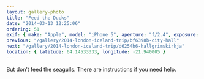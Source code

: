 ```yaml
---
layout: gallery-photo
title: "Feed the Ducks"
date: "2014-03-13 12:25:06"
ordering: 51
exif: { make: "Apple", model: "iPhone 5", aperture: "f/2.4", exposure: "1/1063" }
previous: "/gallery/2014-london-iceland-trip/bf6398b-city-hall"
next: "/gallery/2014-london-iceland-trip/d6254b6-hallgrimskirkja"
location: { latitude: 64.14533333, longitude: -21.940005 }
---
```


But don’t feed the seagulls. There are instructions if you need help.

